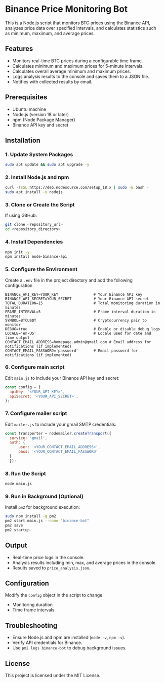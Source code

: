 
# Binance Price Monitoring Bot

This is a Node.js script that monitors BTC prices using the Binance API, analyzes price data over specified intervals, and calculates statistics such as minimum, maximum, and average prices.

## Features

- Monitors real-time BTC prices during a configurable time frame.
- Calculates minimum and maximum prices for 5-minute intervals.
- Calculates overall average minimum and maximum prices.
- Logs analysis results to the console and saves them to a JSON file.
- Notifies with collected results by email.

## Prerequisites

- Ubuntu machine
- Node.js (version 18 or later)
- npm (Node Package Manager)
- Binance API key and secret

## Installation

### 1. Update System Packages
```bash
sudo apt update && sudo apt upgrade -y
```

### 2. Install Node.js and npm
```bash
curl -fsSL https://deb.nodesource.com/setup_18.x | sudo -E bash -
sudo apt install -y nodejs
```

### 3. Clone or Create the Script
If using GitHub:
```bash
git clone <repository_url>
cd <repository_directory>
```

### 4. Install Dependencies
```bash
npm init -y
npm install node-binance-api
```

### 5. Configure the Environment
Create a `.env` file in the project directory and add the following configuration:

```plaintext
BINANCE_API_KEY=YOUR_KEY                # Your Binance API key
BINANCE_API_SECRET=YOUR_SECRET          # Your Binance API secret
TOTAL_DURATION=15                       # Total monitoring duration in minutes
FRAME_INTERVAL=5                        # Frame interval duration in minutes
SYMBOL=BTCUSDT                          # Cryptocurrency pair to monitor
DEBUG=true                              # Enable or disable debug logs
LOCALE='en-US'                          # Locale used for date and time output
CONTACT_EMAIL_ADDRESS=homepage.admin@gmail.com # Email address for notifications (if implemented)
CONTACT_EMAIL_PASSWORD='password'       # Email password for notifications (if implemented)
```

### 6. Configure main script
Edit `main.js` to include your Binance API key and secret:
```javascript
const config = {
  apiKey: '<YOUR_API_KEY>',
  apiSecret: '<YOUR_API_SECRET>',
};
```

### 7. Configure mailer script
Edit `mailer.js` to include your gmail SMTP credentials:
```javascript
const transporter = nodemailer.createTransport({
  service: 'gmail',
  auth: {
      user: '<YOUR_CONTACT_EMAIL_ADDRESS>', 
      pass: '<YOUR_CONTACT_EMAIL_PASSWORD'   
  }
  });
```

### 8. Run the Script
```bash
node main.js
```

### 9. Run in Background (Optional)
Install `pm2` for background execution:
```bash
sudo npm install -g pm2
pm2 start main.js --name "binance-bot"
pm2 save
pm2 startup
```

## Output
- Real-time price logs in the console.
- Analysis results including min, max, and average prices in the console.
- Results saved to `price_analysis.json`.

## Configuration
Modify the `config` object in the script to change:
- Monitoring duration
- Time frame intervals

## Troubleshooting
- Ensure Node.js and npm are installed (`node -v`, `npm -v`).
- Verify API credentials for Binance.
- Use `pm2 logs binance-bot` to debug background issues.

## License
This project is licensed under the MIT License.
